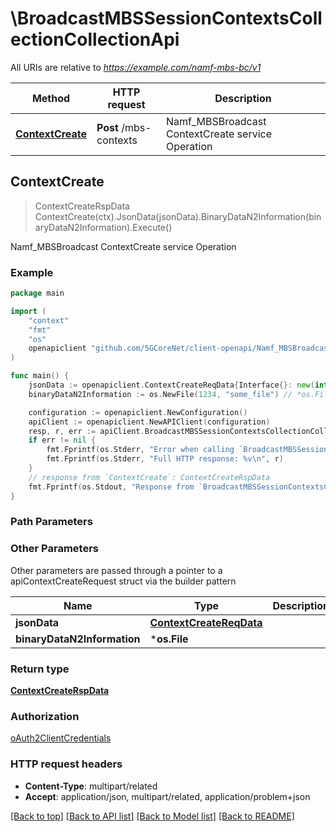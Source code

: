 # \BroadcastMBSSessionContextsCollectionCollectionApi

All URIs are relative to *https://example.com/namf-mbs-bc/v1*

Method | HTTP request | Description
------------- | ------------- | -------------
[**ContextCreate**](BroadcastMBSSessionContextsCollectionCollectionApi.md#ContextCreate) | **Post** /mbs-contexts | Namf_MBSBroadcast ContextCreate service Operation



## ContextCreate

> ContextCreateRspData ContextCreate(ctx).JsonData(jsonData).BinaryDataN2Information(binaryDataN2Information).Execute()

Namf_MBSBroadcast ContextCreate service Operation

### Example

```go
package main

import (
    "context"
    "fmt"
    "os"
    openapiclient "github.com/5GCoreNet/client-openapi/Namf_MBSBroadcast"
)

func main() {
    jsonData := openapiclient.ContextCreateReqData{Interface{}: new(interface{})} // ContextCreateReqData |  (optional)
    binaryDataN2Information := os.NewFile(1234, "some_file") // *os.File |  (optional)

    configuration := openapiclient.NewConfiguration()
    apiClient := openapiclient.NewAPIClient(configuration)
    resp, r, err := apiClient.BroadcastMBSSessionContextsCollectionCollectionApi.ContextCreate(context.Background()).JsonData(jsonData).BinaryDataN2Information(binaryDataN2Information).Execute()
    if err != nil {
        fmt.Fprintf(os.Stderr, "Error when calling `BroadcastMBSSessionContextsCollectionCollectionApi.ContextCreate``: %v\n", err)
        fmt.Fprintf(os.Stderr, "Full HTTP response: %v\n", r)
    }
    // response from `ContextCreate`: ContextCreateRspData
    fmt.Fprintf(os.Stdout, "Response from `BroadcastMBSSessionContextsCollectionCollectionApi.ContextCreate`: %v\n", resp)
}
```

### Path Parameters



### Other Parameters

Other parameters are passed through a pointer to a apiContextCreateRequest struct via the builder pattern


Name | Type | Description  | Notes
------------- | ------------- | ------------- | -------------
 **jsonData** | [**ContextCreateReqData**](ContextCreateReqData.md) |  | 
 **binaryDataN2Information** | ***os.File** |  | 

### Return type

[**ContextCreateRspData**](ContextCreateRspData.md)

### Authorization

[oAuth2ClientCredentials](../README.md#oAuth2ClientCredentials)

### HTTP request headers

- **Content-Type**: multipart/related
- **Accept**: application/json, multipart/related, application/problem+json

[[Back to top]](#) [[Back to API list]](../README.md#documentation-for-api-endpoints)
[[Back to Model list]](../README.md#documentation-for-models)
[[Back to README]](../README.md)

